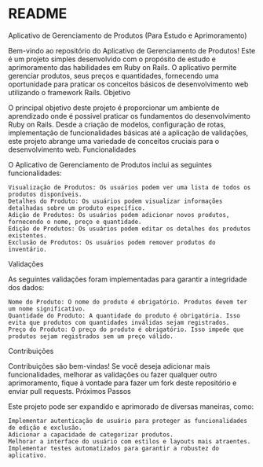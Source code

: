 # README
Aplicativo de Gerenciamento de Produtos (Para Estudo e Aprimoramento)

Bem-vindo ao repositório do Aplicativo de Gerenciamento de Produtos! Este é um projeto simples desenvolvido com o propósito de estudo e aprimoramento das habilidades em Ruby on Rails. O aplicativo permite gerenciar produtos, seus preços e quantidades, fornecendo uma oportunidade para praticar os conceitos básicos de desenvolvimento web utilizando o framework Rails.
Objetivo

O principal objetivo deste projeto é proporcionar um ambiente de aprendizado onde é possível praticar os fundamentos do desenvolvimento Ruby on Rails. Desde a criação de modelos, configuração de rotas, implementação de funcionalidades básicas até a aplicação de validações, este projeto abrange uma variedade de conceitos cruciais para o desenvolvimento web.
Funcionalidades

O Aplicativo de Gerenciamento de Produtos inclui as seguintes funcionalidades:

    Visualização de Produtos: Os usuários podem ver uma lista de todos os produtos disponíveis.
    Detalhes do Produto: Os usuários podem visualizar informações detalhadas sobre um produto específico.
    Adição de Produtos: Os usuários podem adicionar novos produtos, fornecendo o nome, preço e quantidade.
    Edição de Produtos: Os usuários podem editar os detalhes dos produtos existentes.
    Exclusão de Produtos: Os usuários podem remover produtos do inventário.

Validações

As seguintes validações foram implementadas para garantir a integridade dos dados:

    Nome do Produto: O nome do produto é obrigatório. Produtos devem ter um nome significativo.
    Quantidade do Produto: A quantidade do produto é obrigatória. Isso evita que produtos com quantidades inválidas sejam registrados.
    Preço do Produto: O preço do produto é obrigatório. Isso impede que produtos sejam registrados sem um preço válido.

Contribuições

Contribuições são bem-vindas! Se você deseja adicionar mais funcionalidades, melhorar as validações ou fazer qualquer outro aprimoramento, fique à vontade para fazer um fork deste repositório e enviar pull requests.
Próximos Passos

Este projeto pode ser expandido e aprimorado de diversas maneiras, como:

    Implementar autenticação de usuário para proteger as funcionalidades de edição e exclusão.
    Adicionar a capacidade de categorizar produtos.
    Melhorar a interface do usuário com estilos e layouts mais atraentes.
    Implementar testes automatizados para garantir a robustez do aplicativo.
    
